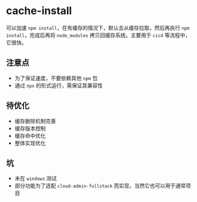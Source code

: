 # cache-install

可以加速 `npm install`，在有缓存的情况下，默认去从缓存拉取，然后再执行 `npm install`，完成后再将 `node_modules` 拷贝回缓存系统。主要用于 `cicd` 等流程中，它很快。

## 注意点

+ 为了保证速度，不要依赖其他 `npm` 包
+ 通过 `npx` 的形式运行，需保证其兼容性

## 待优化

+ 缓存删除机制完善
+ 缓存版本控制
+ 缓存命中优化
+ 整体实现优化

## 坑

+ 未在 `windows` 测试
+ 部分功能为了适配 `cloud-admin-fullstack` 而实现，当然它也可以用于通常项目
